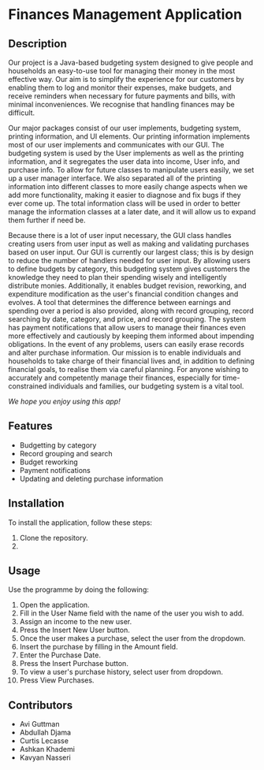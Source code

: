 # Finances Management Application

## Description

Our project is a Java-based budgeting system designed to give people and households an easy-to-use tool for managing their money in the most effective way. Our aim is to simplify the experience for our customers by enabling them to log and monitor their expenses, make budgets, and receive reminders when necessary for future payments and bills, with minimal inconveniences. We recognise that handling finances may be difficult.


Our major packages consist of our user implements, budgeting system, printing information, and UI elements. Our printing information implements most of our
user implements and communicates with our GUI. The budgeting system is used by the User implements as well as the printing information, and it segregates the user data into income, User info, and purchase info.
To allow for future classes to manipulate users easily, we set up a user manager interface. We also separated all of the printing information into different classes to more easily change aspects when we add more functionality, making it easier to diagnose and fix bugs if they ever come up. The total information class will be used in order to better manage the information classes at a later date,
and it will allow us to expand them further if need be.


Because there is a lot of user input necessary,
the GUI class handles creating users from user input as well as making and validating purchases based on user input. Our GUI is currently our largest class; this is by design to reduce the number of handlers needed for user input.
By allowing users to define budgets by category, this budgeting system gives customers the knowledge they need to plan their spending wisely and intelligently distribute monies. Additionally, it enables budget revision, reworking, and expenditure modification as the user's 
financial condition changes and evolves. A tool that determines the difference between earnings and spending over a period is also provided, along with record grouping, record searching by date, category, and price, and record grouping.
The system has payment notifications that allow users to manage their finances even more effectively and cautiously by keeping them informed about impending obligations.
In the event of any problems, users can easily erase records and alter purchase information. Our mission is to enable individuals and households to take charge of their financial lives and, in addition to defining financial goals, to realise them via careful planning. For anyone wishing to accurately and competently manage their finances, especially for time-constrained individuals and families, our budgeting system is a vital tool.
  
 *We hope you enjoy using this app!*

## Features

- Budgetting by category
- Record grouping and search
- Budget reworking
- Payment notifications
- Updating and deleting purchase information

## Installation

To install the application, follow these steps:

1. Clone the repository.
2. 

## Usage

Use the programme by doing the following:

1. Open the application.
2. Fill in the User Name field with the name of the user 
you wish to add.
3. Assign an income to the new user.
4. Press the Insert New User button.
5. Once the user makes a purchase,
select the user from the dropdown.
6. Insert the purchase by filling in the Amount field.
7. Enter the Purchase Date.
8. Press the Insert Purchase button.
9. To view a user's purchase history, 
select user from dropdown.
10. Press View Purchases.

## Contributors

- Avi Guttman
- Abdullah Djama
- Curtis Lecasse
- Ashkan Khademi
- Kavyan Nasseri

